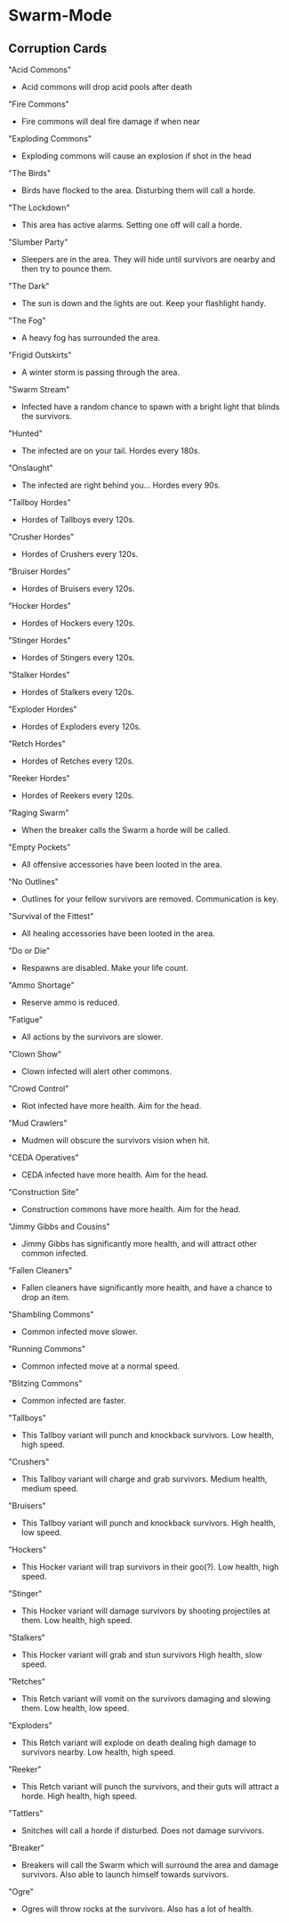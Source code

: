 # Swarm-Mode
## Corruption Cards
"Acid Commons"
* Acid commons will drop acid pools after death
	
"Fire Commons"
* Fire commons will deal fire damage if when near
	
"Exploding Commons"
* Exploding commons will cause an explosion if shot in the head
	
"The Birds"
* Birds have flocked to the area. Disturbing them will call a horde.
	
"The Lockdown"
* This area has active alarms. Setting one off will call a horde.
	
"Slumber Party"
* Sleepers are in the area. They will hide until survivors are nearby and then try to pounce them.
	
"The Dark"
* The sun is down and the lights are out. Keep your flashlight handy.
	
"The Fog"
* A heavy fog has surrounded the area.
	
"Frigid Outskirts"
* A winter storm is passing through the area.
	
"Swarm Stream"
* Infected have a random chance to spawn with a bright light that blinds the survivors.
	
"Hunted"
* The infected are on your tail. Hordes every 180s.
	
"Onslaught"
* The infected are right behind you... Hordes every 90s.
	
"Tallboy Hordes"
* Hordes of Tallboys every 120s.
	
"Crusher Hordes"
* Hordes of Crushers every 120s.
	
"Bruiser Hordes"
* Hordes of Bruisers every 120s.
	
"Hocker Hordes"
* Hordes of Hockers every 120s.
	
"Stinger Hordes"
* Hordes of Stingers every 120s.
	
"Stalker Hordes"
* Hordes of Stalkers every 120s.
	
"Exploder Hordes"
* Hordes of Exploders every 120s.
	
"Retch Hordes"
* Hordes of Retches every 120s.
	
"Reeker Hordes"
* Hordes of Reekers every 120s.
	
"Raging Swarm"
* When the breaker calls the Swarm a horde will be called.
	
"Empty Pockets"
* All offensive accessories have been looted in the area.
	
"No Outlines"
* Outlines for your fellow survivors are removed. Communication is key.
	
"Survival of the Fittest"
* All healing accessories have been looted in the area.
	
"Do or Die"
* Respawns are disabled. Make your life count.
	
"Ammo Shortage"
* Reserve ammo is reduced.
	
"Fatigue"
* All actions by the survivors are slower.
	
"Clown Show"
* Clown infected will alert other commons.
	
"Crowd Control"
* Riot infected have more health. Aim for the head.
	
"Mud Crawlers"
* Mudmen will obscure the survivors vision when hit.
	
"CEDA Operatives"
* CEDA infected have more health. Aim for the head.
	
"Construction Site"
* Construction commons have more health. Aim for the head.
	
"Jimmy Gibbs and Cousins"
* Jimmy Gibbs has significantly more health, and will attract other common infected.
	
"Fallen Cleaners"
* Fallen cleaners have significantly more health, and have a chance to drop an item.
	
"Shambling Commons"
* Common infected move slower.
	
"Running Commons"
* Common infected move at a normal speed.
	
"Blitzing Commons"
* Common infected are faster.
	
"Tallboys"
* This Tallboy variant will punch and knockback survivors. Low health, high speed.
	
"Crushers"
* This Tallboy variant will charge and grab survivors. Medium health, medium speed.
	
"Bruisers"
* This Tallboy variant will punch and knockback survivors. High health, low speed.
	
"Hockers"
* This Hocker variant will trap survivors in their goo(?). Low health, high speed.
	
"Stinger"
* This Hocker variant will damage survivors by shooting projectiles at them. Low health, high speed.
	
"Stalkers"
* This Hocker variant will grab and stun survivors High health, slow speed.
	
"Retches"
* This Retch variant will vomit on the survivors damaging and slowing them. Low health, low speed.
	
"Exploders"
* This Retch variant will explode on death dealing high damage to survivors nearby. Low health, high speed.

"Reeker"
* This Retch variant will punch the survivors, and their guts will attract a horde. High health, high speed.
	
"Tattlers"
* Snitches will call a horde if disturbed. Does not damage survivors.
	
"Breaker"
* Breakers will call the Swarm which will surround the area and damage survivors. Also able to launch himself towards survivors.
	
"Ogre"
* Ogres will throw rocks at the survivors. Also has a lot of health.
	

